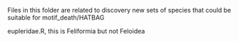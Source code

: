 Files in this folder are related to discovery new sets of species that could be suitable for motif_death/HATBAG

eupleridae.R, this is Feliformia but not Feloidea

